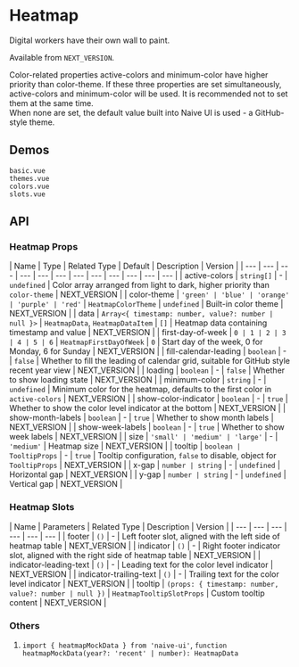 <!--single-column-->

# Heatmap

Digital workers have their own wall to paint.

Available from `NEXT_VERSION`.

<n-alert type="info" title="Usage Prerequisites" :bordered="false">
  <n-text>
    Color-related properties <n-text code>active-colors</n-text> and <n-text code>minimum-color</n-text> have higher priority than <n-text code>color-theme</n-text>. If these three properties are set simultaneously, <n-text code>active-colors</n-text> and <n-text code>minimum-color</n-text> will be used. It is recommended not to set them at the same time.
  </n-text>
  <br />
  <n-text>
    When none are set, the default value built into Naive UI is used - a GitHub-style theme.
  </n-text>
</n-alert>

## Demos

```demo
basic.vue
themes.vue
colors.vue
slots.vue
```

## API

### Heatmap Props

| Name | Type | Related Type | Default | Description | Version |
| --- | --- | --- | --- | --- | --- | --- | --- | --- | --- | --- | --- |
| active-colors | `string[]` | - | `undefined` | Color array arranged from light to dark, higher priority than `color-theme` | NEXT_VERSION |
| color-theme | `'green' | 'blue' | 'orange' | 'purple' | 'red'` | `HeatmapColorTheme` | `undefined` | Built-in color theme | NEXT_VERSION |
| data | `Array<{ timestamp: number, value?: number | null }>` | `HeatmapData`, `HeatmapDataItem` | `[]` | Heatmap data containing timestamp and value | NEXT_VERSION |
| first-day-of-week | `0 | 1 | 2 | 3 | 4 | 5 | 6` | `HeatmapFirstDayOfWeek` | `0` | Start day of the week, 0 for Monday, 6 for Sunday | NEXT_VERSION |
| fill-calendar-leading | `boolean` | - | `false` | Whether to fill the leading of calendar grid, suitable for GitHub style recent year view | NEXT_VERSION |
| loading | `boolean` | - | `false` | Whether to show loading state | NEXT_VERSION |
| minimum-color | `string` | - | `undefined` | Minimum color for the heatmap, defaults to the first color in `active-colors` | NEXT_VERSION |
| show-color-indicator | `boolean` | - | `true` | Whether to show the color level indicator at the bottom | NEXT_VERSION |
| show-month-labels | `boolean` | - | `true` | Whether to show month labels | NEXT_VERSION |
| show-week-labels | `boolean` | - | `true` | Whether to show week labels | NEXT_VERSION |
| size | `'small' | 'medium' | 'large'` | - | `'medium'` | Heatmap size | NEXT_VERSION |
| tooltip | `boolean | TooltipProps` | - | `true` | Tooltip configuration, `false` to disable, object for `TooltipProps` | NEXT_VERSION |
| x-gap | `number | string` | - | `undefined` | Horizontal gap | NEXT_VERSION |
| y-gap | `number | string` | - | `undefined` | Vertical gap | NEXT_VERSION |

### Heatmap Slots

| Name | Parameters | Related Type | Description | Version |
| --- | --- | --- | --- | --- | --- |
| footer | `()` | - | Left footer slot, aligned with the left side of heatmap table | NEXT_VERSION |
| indicator | `()` | - | Right footer indicator slot, aligned with the right side of heatmap table | NEXT_VERSION |
| indicator-leading-text | `()` | - | Leading text for the color level indicator | NEXT_VERSION |
| indicator-trailing-text | `()` | - | Trailing text for the color level indicator | NEXT_VERSION |
| tooltip | `(props: { timestamp: number, value?: number | null })` | `HeatmapTooltipSlotProps` | Custom tooltip content | NEXT_VERSION |

### Others

1. `import { heatmapMockData } from 'naive-ui'`, `function heatmapMockData(year?: 'recent' | number): HeatmapData`
